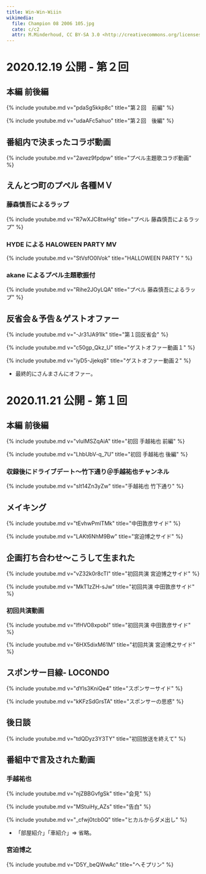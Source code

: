 ```yaml
---
title: Win-Win-Wiiin
wikimedia:
  file: Champion 08 2006 105.jpg
  cate: c/c2
  attr: M.Minderhoud, CC BY-SA 3.0 <http://creativecommons.org/licenses/by-sa/3.0/>, via Wikimedia Commons
---
```


# 2020.12.19 公開 - 第２回

## 本編 前後編

{% include youtube.md v="pdaSg5kkp8c" title="第２回　前編" %}

{% include youtube.md v="udaAFc5ahuo" title="第２回　後編" %}


## 番組内で決まったコラボ動画

{% include youtube.md v="2avez9fpdpw" title="プペル主題歌コラボ動画" %}


## えんとつ町のプペル 各種ＭＶ

### 藤森慎吾によるラップ

{% include youtube.md v="R7wXJC8twHg" title="プペル 藤森慎吾によるラップ" %}

### HYDE による HALOWEEN PARTY MV

{% include youtube.md v="StVsfO0lVok" title="HALLOWEEN PARTY " %}

### akane によるプペル主題歌振付

{% include youtube.md v="Rihe2JOyLQA" title="プペル 藤森慎吾によるラップ" %}


## 反省会＆予告＆ゲストオファー

{% include youtube.md v="-Jr31JA91Ik" title="第１回反省会" %}

{% include youtube.md v="c50gp_Qkz_U" title="ゲストオファー動画１" %}

{% include youtube.md v="iyD5-Jjekq8" title="ゲストオファー動画２" %}

* 最終的にさんまさんにオファー。


# 2020.11.21 公開 - 第１回

## 本編 前後編

{% include youtube.md v="vlulMSZqAiA" title="初回 手越祐也 前編" %}

{% include youtube.md v="LhbUbV-q_7U" title="初回 手越祐也 後編" %}


### 収録後にドライブデート〜竹下通り＠手越祐也チャンネル

{% include youtube.md v="sIt14Zn3yZw" title="手越祐也 竹下通り" %}


## メイキング

{% include youtube.md v="tEvhwPmlTMk" title="中田敦彦サイド" %}

{% include youtube.md v="LAKt6NhM9Bw" title="宮迫博之サイド" %}


## 企画打ち合わせ〜こうして生まれた

{% include youtube.md v="vZ32k0r8cTI" title="初回共演 宮迫博之サイド" %}

{% include youtube.md v="MkT1zZH-sJw" title="初回共演 中田敦彦サイド" %}


### 初回共演動画

{% include youtube.md v="lfHVO8xpobI" title="初回共演 中田敦彦サイド" %}

{% include youtube.md v="6HX5dixM61M" title="初回共演 宮迫博之サイド" %}


## スポンサー目線- LOCONDO

{% include youtube.md v="dYls3KniQe4" title="スポンサーサイド" %}

{% include youtube.md v="kKFzSdGrsTA" title="スポンサーの思惑" %}


## 後日談

{% include youtube.md v="tdQDyz3Y3TY" title="初回放送を終えて" %}


## 番組中で言及された動画

### 手越祐也

{% include youtube.md v="njZBBGvfgSk" title="会見" %}

{% include youtube.md v="MStuiHy_AZs" title="告白" %}

{% include youtube.md v="_cfwj0tcb0Q" title="ヒカルからダメ出し" %}


* 「部屋紹介」「車紹介」=> 省略。

### 宮迫博之

{% include youtube.md v="D5Y_beQWwAc" title="へそプリン" %}

